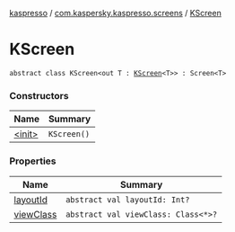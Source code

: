 [kaspresso](../../index.md) / [com.kaspersky.kaspresso.screens](../index.md) / [KScreen](./index.md)

# KScreen

`abstract class KScreen<out T : `[`KScreen`](./index.md)`<T>> : Screen<T>`

### Constructors

| Name | Summary |
|---|---|
| [&lt;init&gt;](-init-.md) | `KScreen()` |

### Properties

| Name | Summary |
|---|---|
| [layoutId](layout-id.md) | `abstract val layoutId: Int?` |
| [viewClass](view-class.md) | `abstract val viewClass: Class<*>?` |
